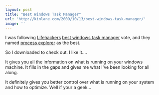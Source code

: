 ```yaml
---
layout: post
title: "Best Windows Task Manager"
url: 'http://kinlane.com/2009/10/13/best-windows-task-manager/'
image: ''
---
```


I was following [Lifehackers][1] [best windows task manager][2] vote, and they named [process explorer][3] as the best.

So I downloaded to check out. I like it....

It gives you all the information on what is running on your windows machine. It fills in the gaps and gives me what I've been looking for all along.

It definitely gives you better control over what is running on your system and how to optimize. Well if your a geek...

   [1]: http://lifehacker.com/
   [2]: http://lifehacker.com/5380512/best-windows-task-manager-alternative-process-explorer
   [3]: http://technet.microsoft.com/en-us/sysinternals/bb896653.aspx
